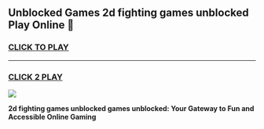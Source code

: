 
## Unblocked Games 2d fighting games unblocked Play Online 👋
<h3>
<a href="https://news.freeplayer.one?title=2d_fighting_games_unblocked&ref=17F">CLICK TO PLAY</a></h3>
<hr>

<h3>
<a href="https://news.freeplayer.one?title=2d_fighting_games_unblocked&ref=17F">CLICK 2 PLAY</a>
  
</h3>

<a href="https://news.freeplayer.one?title=2d_fighting_games_unblocked&ref=17F/"><img src="https://clearcache.store/games.png"></a>


**2d fighting games unblocked games unblocked: Your Gateway to Fun and Accessible Online Gaming**
